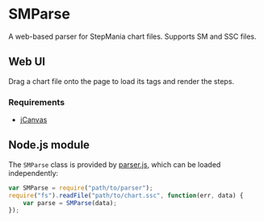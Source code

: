 # SMParse

A web-based parser for StepMania chart files.  Supports SM and SSC files.

## Web UI

Drag a chart file onto the page to load its tags and render the steps.

### Requirements

* [jCanvas](http://projects.calebevans.me/jcanvas/)

## Node.js module

The `SMParse` class is provided by [parser.js](SMParse/res/js/parser.js), which can be loaded independently:

```js
var SMParse = require("path/to/parser");
require("fs").readFile("path/to/chart.ssc", function(err, data) {
    var parse = SMParse(data);
});
```
